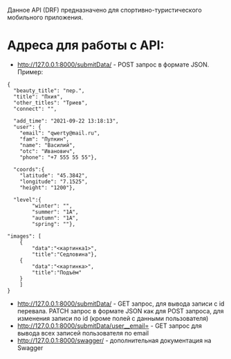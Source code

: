 Данное API (DRF) предназначено для спортивно-туристического мобильного приложения.

# Адреса для работы с API:
- http://127.0.0.1:8000/submitData/ - POST запрос в формате JSON. 
Пример:
```
{
  "beauty_title": "пер.",
  "title": "Пхия",
  "other_titles": "Триев",
  "connect": "",
 
  "add_time": "2021-09-22 13:18:13",
  "user": {
    "email": "qwerty@mail.ru",
    "fam": "Пупкин",
	"name": "Василий",
    "otc": "Иванович",
    "phone": "+7 555 55 55"}, 
 
  "coords":{
    "latitude": "45.3842",
    "longitude": "7.1525",
    "height": "1200"},
 
  "level":{
        "winter": "", 
        "summer": "1А",
        "autumn": "1А",
        "spring": ""},
 
"images": [
    {
        "data":"<картинка1>", 
        "title":"Седловина"}, 
    {
        "data":"<картинка>", 
        "title":"Подъём"
    }
    ]
}
```
- http://127.0.0.1:8000/submitData/<id> - GET запрос, для вывода записи с id перевала. PATCH запрос в формате JSON как для POST запроса, для изменения записи по id (кроме полей с данными пользователя)
- http://127.0.0.1:8000/submitData/user__email=<email> - GET запрос для вывода всех записей пользователя по email
- http://127.0.0.1:8000/swagger/ - дополнительная документация на Swagger